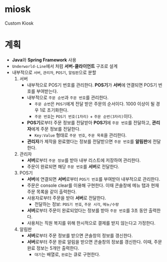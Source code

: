 # miosk
Custom Kiosk

# 계획

- **Java**와 **Spring Framework** 사용
- `Underworld-Line`에서 처럼 **서버-클라이언트** 구조로 설계
- 내부적으로 `서버`, `관리자`, `POS기`, `알림판`으로 분할
    1. 서버
        - 내부적으로 POS기 번호를 관리한다. **POS기**가 **서버**에 연결되면 POS기 번호를 부여받는다.
        - 내부적으로 `주문 순번`과 `주문 번호`를 관리한다.
            - `주문 순번`은 `POS기`에게 전달 받은 주문의 순서이다. 1000 이상이 될 경우 1로 초기화한다.
            - `주문 번호`는 `POS기 번호(1자리)` + `주문 순번(3자리)`이다.
        - **POS기**로부터 주문 정보를 전달받아 **POS기**에 `주문 번호`를 전달하고, **관리자**에게 주문 정보를 전달한다.
            - `Key:Value` 형태로 `주문 번호`, `주문 목록`을 관리한다.
        - **관리자**가 제작을 완료했다는 정보를 전달받으면 `주문 번호`를 **알림판**에 전달한다.
    2. 관리자
        - **서버**로부터 `주문 정보`를 받아 내부 리스트에 저장하여 관리한다.
        - 주문이 완료되면 해당 `주문 번호`를 **서버**로 전달한다.
    3. POS기
        - **서버**에 연결되면 **서버**로부터 `POS기 번호`를 부여받아 내부적으로 관리한다.
        - 주문은 console clear를 이용해 구현한다. 이때 콘솔창에 메뉴 탭과 현재 주문 목록을 같이 출력한다.
        - 사용자로부터 주문을 받아 **서버**로 전달한다.
            - 전달하는 정보: `POS기 번호`, `주문 시각`, `메뉴/수량`
        - **서버**로부터 주문이 완료되었다는 정보를 받아 `주문 번호`를 3초 동안 출력한다.
        - 사용처는 직원 복지를 위해 한시적으로 결제를 받지 않는다고 가정한다.
    4. 알림판
        - **서버**로부터 주문 정보를 받으면 콘솔창의 정보를 갱신한다.
        - **서버**로부터 주문 완료 알림을 받으면 콘솔창의 정보를 갱신한다. 이때, 주문 완료 정보는 5개만 출력한다.
            - `대기`는 배열로, `완료`는 큐로 구현한다.
